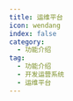 ```yaml
---
title: 运维平台
icon: wendang
index: false
category:
  - 功能介绍
tag:
  - 功能介绍
  - 开发运营系统
  - 运维平台
---
```


<AutoCatalog />
